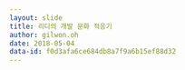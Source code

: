 ```yaml
---
layout: slide
title: 리디의 개발 문화 적응기
author: gilwon.oh
date: 2018-05-04
data-id: f0d3afa6ce684db8a7f9a6b15ef88d32
---
```

